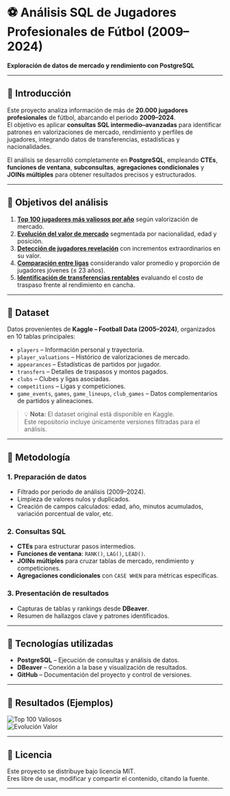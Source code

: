 # ⚽ Análisis SQL de Jugadores Profesionales de Fútbol (2009–2024)  
**Exploración de datos de mercado y rendimiento con PostgreSQL**

---

## 📌 Introducción  
Este proyecto analiza información de más de **20.000 jugadores profesionales** de fútbol, abarcando el periodo **2009–2024**.  
El objetivo es aplicar **consultas SQL intermedio–avanzadas** para identificar patrones en valorizaciones de mercado, rendimiento y perfiles de jugadores, integrando datos de transferencias, estadísticas y nacionalidades.  

El análisis se desarrolló completamente en **PostgreSQL**, empleando **CTEs**, **funciones de ventana**, **subconsultas**, **agregaciones condicionales** y **JOINs múltiples** para obtener resultados precisos y estructurados.

---

## 🎯 Objetivos del análisis  
1. **[Top 100 jugadores más valiosos por año](sql_queries/01_top_100_valiosos.sql)** según valorización de mercado.  
2. **[Evolución del valor de mercado](sql_queries/02_evolucion_valor.sql)** segmentada por nacionalidad, edad y posición.  
3. **[Detección de jugadores revelación](sql_queries/03_jugadores_revelacion.sql)** con incrementos extraordinarios en su valor.  
4. **[Comparación entre ligas](sql_queries/04_comparacion_ligas.sql)** considerando valor promedio y proporción de jugadores jóvenes (≤ 23 años).  
5. **[Identificación de transferencias rentables](sql_queries/05_transferencias_rentables.sql)** evaluando el costo de traspaso frente al rendimiento en cancha.

---

## 📂 Dataset  
Datos provenientes de **Kaggle – Football Data (2005–2024)**, organizados en 10 tablas principales:  

- `players` – Información personal y trayectoria.  
- `player_valuations` – Histórico de valorizaciones de mercado.  
- `appearances` – Estadísticas de partidos por jugador.  
- `transfers` – Detalles de traspasos y montos pagados.  
- `clubs` – Clubes y ligas asociadas.  
- `competitions` – Ligas y competiciones.  
- `game_events`, `games`, `game_lineups`, `club_games` – Datos complementarios de partidos y alineaciones.

> 💡 **Nota:** El dataset original está disponible en Kaggle.  
> Este repositorio incluye únicamente versiones filtradas para el análisis.

---

## 🔄 Metodología  

### **1. Preparación de datos**  
- Filtrado por periodo de análisis (2009–2024).  
- Limpieza de valores nulos y duplicados.  
- Creación de campos calculados: edad, año, minutos acumulados, variación porcentual de valor, etc.  

### **2. Consultas SQL**  
- **CTEs** para estructurar pasos intermedios.  
- **Funciones de ventana**: `RANK()`, `LAG()`, `LEAD()`.  
- **JOINs múltiples** para cruzar tablas de mercado, rendimiento y competiciones.  
- **Agregaciones condicionales** con `CASE WHEN` para métricas específicas.

### **3. Presentación de resultados**  
- Capturas de tablas y rankings desde **DBeaver**.  
- Resumen de hallazgos clave y patrones identificados.

---

## 🧰 Tecnologías utilizadas  
- **PostgreSQL** – Ejecución de consultas y análisis de datos.  
- **DBeaver** – Conexión a la base y visualización de resultados.  
- **GitHub** – Documentación del proyecto y control de versiones.

---

## 📸 Resultados (Ejemplos)  
![Top 100 Valiosos](images/top_100_valiosos.png)  
![Evolución Valor](images/evolucion_valor.png)  

---

## 📄 Licencia  
Este proyecto se distribuye bajo licencia MIT.  
Eres libre de usar, modificar y compartir el contenido, citando la fuente.

---
